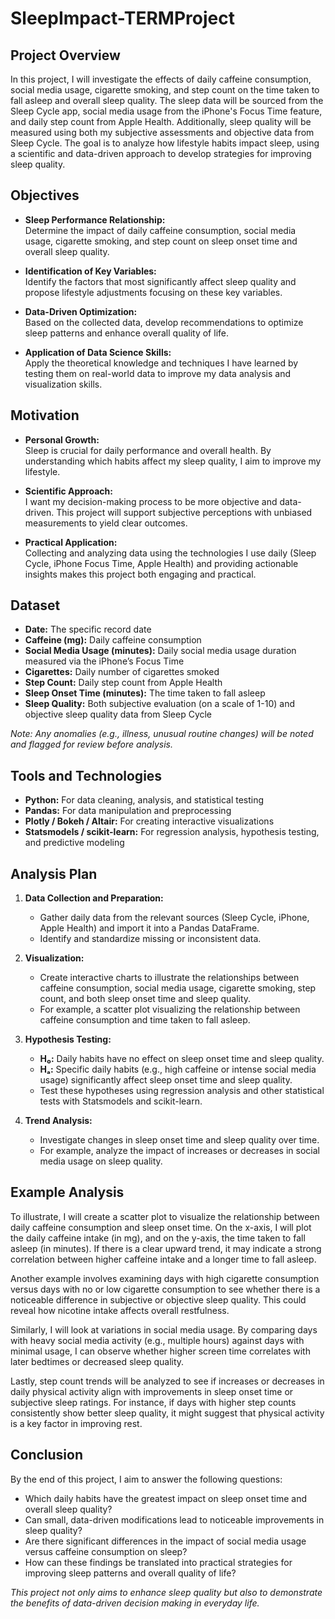 # SleepImpact-TERMProject

## Project Overview

In this project, I will investigate the effects of daily caffeine consumption, social media usage, cigarette smoking, and step count on the time taken to fall asleep and overall sleep quality. The sleep data will be sourced from the Sleep Cycle app, social media usage from the iPhone's Focus Time feature, and daily step count from Apple Health. Additionally, sleep quality will be measured using both my subjective assessments and objective data from Sleep Cycle. The goal is to analyze how lifestyle habits impact sleep, using a scientific and data-driven approach to develop strategies for improving sleep quality.

## Objectives

- **Sleep Performance Relationship:**  
  Determine the impact of daily caffeine consumption, social media usage, cigarette smoking, and step count on sleep onset time and overall sleep quality.
  
- **Identification of Key Variables:**  
  Identify the factors that most significantly affect sleep quality and propose lifestyle adjustments focusing on these key variables.
  
- **Data-Driven Optimization:**  
  Based on the collected data, develop recommendations to optimize sleep patterns and enhance overall quality of life.
  
- **Application of Data Science Skills:**  
  Apply the theoretical knowledge and techniques I have learned by testing them on real-world data to improve my data analysis and visualization skills.
  

## Motivation

- **Personal Growth:**  
  Sleep is crucial for daily performance and overall health. By understanding which habits affect my sleep quality, I aim to improve my lifestyle.
  
- **Scientific Approach:**  
  I want my decision-making process to be more objective and data-driven. This project will support subjective perceptions with unbiased measurements to yield clear outcomes.
  
- **Practical Application:**  
  Collecting and analyzing data using the technologies I use daily (Sleep Cycle, iPhone Focus Time, Apple Health) and providing actionable insights makes this project both engaging and practical.

## Dataset

- **Date:** The specific record date  
- **Caffeine (mg):** Daily caffeine consumption  
- **Social Media Usage (minutes):** Daily social media usage duration measured via the iPhone’s Focus Time  
- **Cigarettes:** Daily number of cigarettes smoked  
- **Step Count:** Daily step count from Apple Health  
- **Sleep Onset Time (minutes):** The time taken to fall asleep  
- **Sleep Quality:** Both subjective evaluation (on a scale of 1-10) and objective sleep quality data from Sleep Cycle
    

*Note: Any anomalies (e.g., illness, unusual routine changes) will be noted and flagged for review before analysis.*

## Tools and Technologies

- **Python:** For data cleaning, analysis, and statistical testing  
- **Pandas:** For data manipulation and preprocessing  
- **Plotly / Bokeh / Altair:** For creating interactive visualizations  
- **Statsmodels / scikit-learn:** For regression analysis, hypothesis testing, and predictive modeling  

## Analysis Plan

1. **Data Collection and Preparation:**
   
   - Gather daily data from the relevant sources (Sleep Cycle, iPhone, Apple Health) and import it into a Pandas DataFrame.  
   - Identify and standardize missing or inconsistent data.
     
2. **Visualization:**
   
   - Create interactive charts to illustrate the relationships between caffeine consumption, social media usage, cigarette smoking, step count, and both sleep onset time and sleep quality.
   - For example, a scatter plot visualizing the relationship between caffeine consumption and time taken to fall asleep.
     
3. **Hypothesis Testing:**
   
   - **H₀:** Daily habits have no effect on sleep onset time and sleep quality.  
   - **Hₐ:** Specific daily habits (e.g., high caffeine or intense social media usage) significantly affect sleep onset time and sleep quality.  
   - Test these hypotheses using regression analysis and other statistical tests with Statsmodels and scikit-learn.
     
4. **Trend Analysis:**
   
   - Investigate changes in sleep onset time and sleep quality over time.  
   - For example, analyze the impact of increases or decreases in social media usage on sleep quality.
     

## Example Analysis

To illustrate, I will create a scatter plot to visualize the relationship between daily caffeine consumption and sleep onset time. On the x-axis, I will plot the daily caffeine intake (in mg), and on the y-axis, the time taken to fall asleep (in minutes). If there is a clear upward trend, it may indicate a strong correlation between higher caffeine intake and a longer time to fall asleep.

Another example involves examining days with high cigarette consumption versus days with no or low cigarette consumption to see whether there is a noticeable difference in subjective or objective sleep quality. This could reveal how nicotine intake affects overall restfulness.

Similarly, I will look at variations in social media usage. By comparing days with heavy social media activity (e.g., multiple hours) against days with minimal usage, I can observe whether higher screen time correlates with later bedtimes or decreased sleep quality. 

Lastly, step count trends will be analyzed to see if increases or decreases in daily physical activity align with improvements in sleep onset time or subjective sleep ratings. For instance, if days with higher step counts consistently show better sleep quality, it might suggest that physical activity is a key factor in improving rest.


## Conclusion

By the end of this project, I aim to answer the following questions:

- Which daily habits have the greatest impact on sleep onset time and overall sleep quality?
- Can small, data-driven modifications lead to noticeable improvements in sleep quality?
- Are there significant differences in the impact of social media usage versus caffeine consumption on sleep?
- How can these findings be translated into practical strategies for improving sleep patterns and overall quality of life?

*This project not only aims to enhance sleep quality but also to demonstrate the benefits of data-driven decision making in everyday life.*

